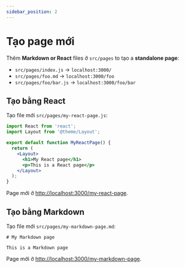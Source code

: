 ```yaml
---
sidebar_position: 2
---
```


# Tạo page mới

Thêm **Markdown or React** files ở `src/pages` to tạo a **standalone page**:

- `src/pages/index.js` → `localhost:3000/`
- `src/pages/foo.md` → `localhost:3000/foo`
- `src/pages/foo/bar.js` → `localhost:3000/foo/bar`

## Tạo bằng React

Tạo file mới `src/pages/my-react-page.js`:

```jsx title="src/pages/my-react-page.js"
import React from 'react';
import Layout from '@theme/Layout';

export default function MyReactPage() {
  return (
    <Layout>
      <h1>My React page</h1>
      <p>This is a React page</p>
    </Layout>
  );
}
```

Page mới ở [http://localhost:3000/my-react-page](http://localhost:3000/my-react-page).

## Tạo bằng Markdown

Tạo file mới `src/pages/my-markdown-page.md`:

```mdx title="src/pages/my-markdown-page.md"
# My Markdown page

This is a Markdown page
```

Page mới ở  [http://localhost:3000/my-markdown-page](http://localhost:3000/my-markdown-page).
